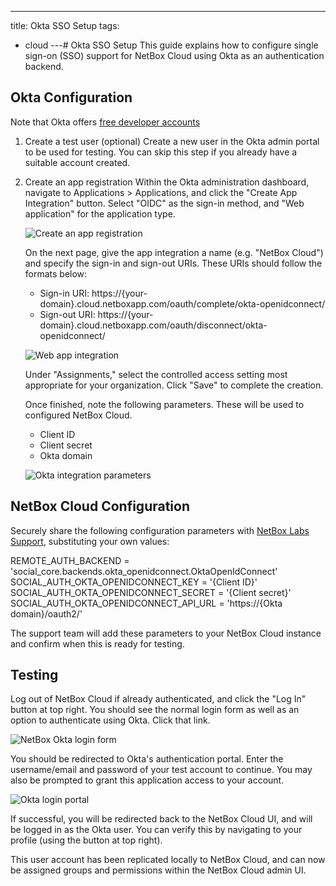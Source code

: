 ---
title: Okta SSO Setup
tags:
  - cloud
---# Okta SSO Setup
This guide explains how to configure single sign-on (SSO) support for NetBox Cloud using Okta as an authentication backend.

## Okta Configuration
Note that Okta offers [free developer accounts](https://developer.okta.com/)

1. Create a test user (optional)
Create a new user in the Okta admin portal to be used for testing. You can skip this step if you already have a suitable account created.

2. Create an app registration
Within the Okta administration dashboard, navigate to Applications > Applications, and click the "Create App Integration" button. Select "OIDC" as the sign-in method, and "Web application" for the application type.

    ![Create an app registration](../images/OKTA%20SSO/okta_create_app_registration.png)

    On the next page, give the app integration a name (e.g. "NetBox Cloud") and specify the sign-in and sign-out URIs. These URIs should follow the formats below:

    - Sign-in URI:   https://{your-domain}.cloud.netboxapp.com/oauth/complete/okta-openidconnect/
    - Sign-out URI:  https://{your-domain}.cloud.netboxapp.com/oauth/disconnect/okta-openidconnect/
    
    ![Web app integration](../images/OKTA%20SSO/okta_web_app_integration.png   )

    Under "Assignments," select the controlled access setting most appropriate for your organization. Click "Save" to complete the creation.

    Once finished, note the following parameters. These will be used to configured NetBox Cloud.

    - Client ID
    - Client secret
    - Okta domain

    ![Okta integration parameters](../images/OKTA%20SSO/okta_integration_parameters.png)

## NetBox Cloud Configuration

Securely share the following configuration parameters with [NetBox Labs Support](mailto:support@netboxlabs.com), substituting your own values:

REMOTE_AUTH_BACKEND = 'social_core.backends.okta_openidconnect.OktaOpenIdConnect'
SOCIAL_AUTH_OKTA_OPENIDCONNECT_KEY = '{Client ID}'
SOCIAL_AUTH_OKTA_OPENIDCONNECT_SECRET = '{Client secret}'
SOCIAL_AUTH_OKTA_OPENIDCONNECT_API_URL = 'https://{Okta domain}/oauth2/'

The support team will add these parameters to your NetBox Cloud instance and confirm when this is ready for testing.

## Testing
Log out of NetBox Cloud if already authenticated, and click the "Log In" button at top right. You should see the normal login form as well as an option to authenticate using Okta. Click that link.

![NetBox Okta login form](../images/OKTA%20SSO/netbox_okta_login.png)

You should be redirected to Okta's authentication portal. Enter the username/email and password of your test account to continue. You may also be prompted to grant this application access to your account.

![Okta login portal](../images/OKTA%20SSO/okta_login_portal.png)

If successful, you will be redirected back to the NetBox Cloud UI, and will be logged in as the Okta user. You can verify this by navigating to your profile (using the button at top right).

This user account has been replicated locally to NetBox Cloud, and can now be assigned groups and permissions within the NetBox Cloud admin UI.
